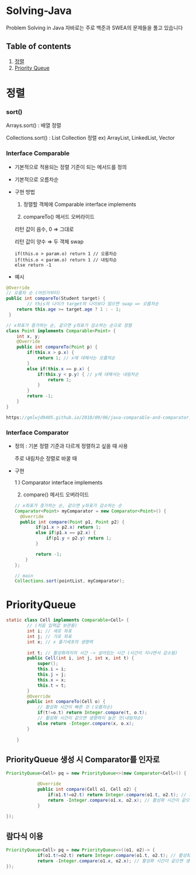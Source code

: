 # Solving-Java
Problem Solving in Java
자바로는 주로 백준과 SWEA의 문제들을 풀고 있습니다  

## Table of contents
1. [정렬](#sort)
2. [Priority Queue](#pq)

# 정렬 <a name="sort"></a>
### sort() 
Arrays.sort() : 배열 정렬

Collections.sort() : List Collection 정렬 ex) ArrayList, LinkedList, Vector

### Interface Comparable

- 기본적으로 적용되는 정렬 기준이 되는 메서드를 정의
- 기본적으로 오름차순
- 구현 방법

    1) 정렬할 객체에 Comparable interface implements 

    2) compareTo() 메서드 오버라이드

     리턴 값이 음수, 0 ⇒ 그대로

    리턴 값이 양수 ⇒ 두 객체 swap

    ```
    if(this.o > param.o) return 1 // 오름차순
    if(this.o < param.o) return 1 // 내림차순
    else return -1
    ```

- 예시

```java
@Override
// 오름차 순 (어린거부터)
public int compareTo(Student target) {
		// this의 나이가 target의 나이보다 많으면 swap => 오름차순
    return this.age >= target.age ? 1 : - 1; 
 }

```

```java
// x좌표가 증가하는 순, 같으면 y좌표가 감소하는 순으로 정렬
class Point implements Comparable<Point> {
    int x, y;
    @Override
    public int compareTo(Point p) {
        if(this.x > p.x) {
            return 1; // x에 대해서는 오름차순
        }
        else if(this.x == p.x) {
            if(this.y < p.y) { // y에 대해서는 내림차순
                return 1;
            }
        }
        return -1;
    }
}

https://gmlwjd9405.github.io/2018/09/06/java-comparable-and-comparator.html
```

### Interface Comparator

- 정의 : 기본 정렬 기준과 다르게 정렬하고 싶을 때 사용

    주로 내림차순 정렬로 바꿀 때

- 구현

    1 ) Comparator interface implements

    2) compare() 메서드 오버라이드

    ```java
    // x좌표가 증가하는 순, 같으면 y좌표가 감소하는 순
    Comparator<Point> myComparator = new Comparator<Point>() {
      @Override
      public int compare(Point p1, Point p2) {
    		if(p1.x > p2.x) return 1;
    		else if(p1.x == p2.x) {
    			if(p1.y < p2.y) return 1;
    		}

    		return -1;
    	}
    };

    // main
    Collections.sort(pointList, myComparator);
    ```

# PriorityQueue <a name="pq"></a>

```java
static class Cell implements Comparable<Cell> {
		// (처음 입력값 보관용)
		int i; // 세로 좌표 
		int j; // 가로 좌표 
		int x; // x 줄기세포의 생명력 
		
		int t; // 활성화까지의 시간 -> 살아있는 시간 (시간이 지나면서 감소됨)
		public Cell(int i, int j, int x, int t) {
			super();
			this.i = i;
			this.j = j;
			this.x = x;
			this.t = t;
		}
		@Override
		public int compareTo(Cell o) {
			// 활성화 시간이 빠른 것 (오름차순)
			if(t!=o.t) return Integer.compare(t, o.t); 
			// 활성화 시간이 같으면 생명력이 높은 것(내림차순)
			else return -Integer.compare(x, o.x); 
		}
		
	}
```

## PriorityQueue 생성 시 Comparator를 인자로

```java
PriorityQueue<Cell> pq = new PriorityQueue<>(new Comparator<Cell>() {

			@Override
			public int compare(Cell o1, Cell o2) {
				if(o1.t!=o2.t) return Integer.compare(o1.t, o2.t); // 활성화 시간이 빠른 것 (오름차순)
				return -Integer.compare(o1.x, o2.x); // 활성화 시간이 같으면 생명력이 높은 것(내림차순)
			}
			
});
```

## 람다식 이용

```java
PriorityQueue<Cell> pq = new PriorityQueue<>((o1, o2)-> {
			if(o1.t!=o2.t) return Integer.compare(o1.t, o2.t); // 활성화 시간이 빠른 것 (오름차순)
			return -Integer.compare(o1.x, o2.x); // 활성화 시간이 같으면 생명력이 높은 것(내림차순)
});
```
